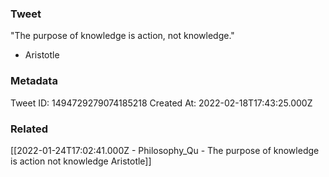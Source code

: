 ### Tweet
"The purpose of knowledge is action, not knowledge."

- Aristotle

### Metadata
Tweet ID: 1494729279074185218
Created At: 2022-02-18T17:43:25.000Z

### Related
[[2022-01-24T17:02:41.000Z - Philosophy_Qu - The purpose of knowledge is action not knowledge Aristotle]]

